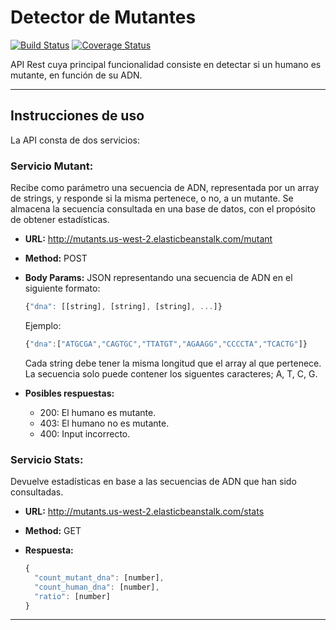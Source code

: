 # Detector de Mutantes
[![Build Status](https://travis-ci.org/grisoliarodrigo/meli-challenge-mutants.svg?branch=master)](https://travis-ci.org/grisoliarodrigo/meli-challenge-mutants) [![Coverage Status](https://coveralls.io/repos/github/grisoliarodrigo/meli-challenge-mutants/badge.svg)](https://coveralls.io/github/grisoliarodrigo/meli-challenge-mutants)

API Rest cuya principal funcionalidad consiste en detectar si un humano es mutante, en función de su ADN. 

_________________________________________________

## Instrucciones de uso

La API consta de dos servicios:

### Servicio Mutant: 

Recibe como parámetro una secuencia de ADN, representada por un array de strings, y responde si la misma pertenece, o no, a un mutante. Se almacena la secuencia consultada en una base de datos, con el propósito de obtener estadísticas. 

- **URL:** http://mutants.us-west-2.elasticbeanstalk.com/mutant

- **Method:** POST

- **Body Params:** JSON representando una secuencia de ADN en el siguiente formato:

  ```javascript
  {"dna": [[string], [string], [string], ...]}
  ```
  Ejemplo:

  ```javascript
  {"dna":["ATGCGA","CAGTGC","TTATGT","AGAAGG","CCCCTA","TCACTG"]}
  ```
  Cada string debe tener la misma longitud que el array al que pertenece. La secuencia solo puede contener los siguentes caracteres; A, T, C, G.
 
 - **Posibles respuestas:** 
  
    - 200: El humano es mutante. 
    - 403: El humano no es mutante.
    - 400: Input incorrecto. 
    

### Servicio Stats:

Devuelve estadísticas en base a las secuencias de ADN que han sido consultadas. 

- **URL:** http://mutants.us-west-2.elasticbeanstalk.com/stats

- **Method:** GET

- **Respuesta:** 

  ```javascript
  {
    "count_mutant_dna": [number],
    "count_human_dna": [number],
    "ratio": [number]
  }
  ```
_________________________________________________
